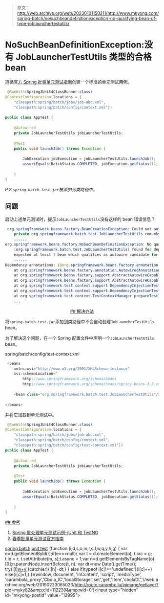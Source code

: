> 原文：<http://web.archive.org/web/20230101150211/http://www.mkyong.com/spring-batch/nosuchbeandefinitionexception-no-qualifying-bean-of-type-joblaunchertestutils/>

# NoSuchBeanDefinitionException:没有 JobLauncherTestUtils 类型的合格 bean

遵循[官方 Spring 批量单元测试指南](http://web.archive.org/web/20190223065023/http://static.springsource.org/spring-batch/reference/html/testing.html)创建一个标准的单元测试用例。

```java
 @RunWith(SpringJUnit4ClassRunner.class)
@ContextConfiguration(locations = {
    "classpath:spring/batch/jobs/job-abc.xml",
    "classpath:spring/batch/config/context.xml"})

public class AppTest {

    @Autowired
    private JobLauncherTestUtils jobLauncherTestUtils;

    @Test
    public void launchJob() throws Exception {

        JobExecution jobExecution = jobLauncherTestUtils.launchJob();
        assertEquals(BatchStatus.COMPLETED, jobExecution.getStatus());

    }
} 
```

*P.S `spring-batch-test.jar`被添加到类路径中。*

## 问题

启动上述单元测试时，提示`JobLauncherTestUtils`没有这样的 bean 错误信息？

```java
 org.springframework.beans.factory.BeanCreationException: Could not autowire field: 
	private org.springframework.batch.test.JobLauncherTestUtils com.mkyong.AppTest.jobLauncherTestUtils; 
	......
org.springframework.beans.factory.NoSuchBeanDefinitionException: No qualifying bean of type 
	[org.springframework.batch.test.JobLauncherTestUtils] found for dependency: 
	expected at least 1 bean which qualifies as autowire candidate for this dependency. 
	......
Dependency annotations: {@org.springframework.beans.factory.annotation.Autowired(required=true)}
	at org.springframework.beans.factory.annotation.AutowiredAnnotationBeanPostProcessor.postProcessPropertyValues(AutowiredAnnotationBeanPostProcessor.java:288)
	at org.springframework.beans.factory.support.AbstractAutowireCapableBeanFactory.populateBean(AbstractAutowireCapableBeanFactory.java:1122)
	at org.springframework.beans.factory.support.AbstractAutowireCapableBeanFactory.autowireBeanProperties(AbstractAutowireCapableBeanFactory.java:379)
	at org.springframework.test.context.support.DependencyInjectionTestExecutionListener.injectDependencies(DependencyInjectionTestExecutionListener.java:110)
	at org.springframework.test.context.support.DependencyInjectionTestExecutionListener.prepareTestInstance(DependencyInjectionTestExecutionListener.java:75)
	at org.springframework.test.context.TestContextManager.prepareTestInstance(TestContextManager.java:313)
	... 
```

 <ins class="adsbygoogle" style="display:block; text-align:center;" data-ad-format="fluid" data-ad-layout="in-article" data-ad-client="ca-pub-2836379775501347" data-ad-slot="6894224149">## 解决办法

将`spring-batch-test.jar`添加到类路径中不会自动创建`JobLauncherTestUtils` bean。

为了解决这个问题，在一个 Spring 配置文件中声明一个`JobLauncherTestUtils` bean。

spring/batch/config/test-context.xml

```java
 <beans 
	xmlns:xsi="http://www.w3.org/2001/XMLSchema-instance"
	xsi:schemaLocation="
		http://www.springframework.org/schema/beans 
		http://www.springframework.org/schema/beans/spring-beans-3.2.xsd">

    <bean class="org.springframework.batch.test.JobLauncherTestUtils"/>

</beans> 
```

并将它加载到单元测试中。

```java
 @RunWith(SpringJUnit4ClassRunner.class)
@ContextConfiguration(locations = {
    "classpath:spring/batch/jobs/job-abc.xml",
    "classpath:spring/batch/config/context.xml",
    "classpath:spring/batch/config/test-context.xml"})
public class AppTest {

    @Autowired
    private JobLauncherTestUtils jobLauncherTestUtils;

    @Test
    public void launchJob() throws Exception {

        JobExecution jobExecution = jobLauncherTestUtils.launchJob();
        assertEquals(BatchStatus.COMPLETED, jobExecution.getStatus());

    }
} 
```

 <ins class="adsbygoogle" style="display:block" data-ad-client="ca-pub-2836379775501347" data-ad-slot="8821506761" data-ad-format="auto" data-ad-region="mkyongregion">## 参考

1.  [Spring 批处理单元测试示例–jUnit 和 TestNG](http://web.archive.org/web/20190223065023/http://www.mkyong.com/spring-batch/spring-batch-unit-test-example/)
2.  [春季批量单元测试官方指南](http://web.archive.org/web/20190223065023/http://static.springsource.org/spring-batch/reference/html/testing.html)

[spring batch](http://web.archive.org/web/20190223065023/http://www.mkyong.com/tag/spring-batch/) [unit test](http://web.archive.org/web/20190223065023/http://www.mkyong.com/tag/unit-test/)</ins></ins>![](img/8a827ff8b9da1a68fbf096ba8b1ed743.png) (function (i,d,s,o,m,r,c,l,w,q,y,h,g) { var e=d.getElementById(r);if(e===null){ var t = d.createElement(o); t.src = g; t.id = r; t.setAttribute(m, s);t.async = 1;var n=d.getElementsByTagName(o)[0];n.parentNode.insertBefore(t, n); var dt=new Date().getTime(); try{i[l][w+y](h,i[l][q+y](h)+'&amp;'+dt);}catch(er){i[h]=dt;} } else if(typeof i[c]!=='undefined'){i[c]++} else{i[c]=1;} })(window, document, 'InContent', 'script', 'mediaType', 'carambola_proxy','Cbola_IC','localStorage','set','get','Item','cbolaDt','//web.archive.org/web/20190223065023/http://route.carambo.la/inimage/getlayer?pid=myky82&amp;did=112239&amp;wid=0')<input type="hidden" id="mkyong-postId" value="12995">







